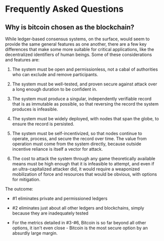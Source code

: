 # Frequently Asked Questions
## Why is bitcoin chosen as the blockchain?

While ledger-based consensus systems, on the surface, would seem to provide the same general features as one another, there are a few key differences that make some more suitable for critical applications, like the decentralized identifiers of human beings. Some of these considerations and features are:

1. The system must be open and permissionless, not a cabal of authorities who can exclude and remove participants.

1. The system must be well-tested, and proven secure against attack over a long enough duration to be confident in.

1. The system must produce a singular, independently verifiable record that is as immutable as possible, so that reversing the record the system produces is infeasible.

1. The system must be widely deployed, with nodes that span the globe, to ensure the record is persisted.

1. The system must be self-incentivized, so that nodes continue to operate, process, and secure the record over time. The value from operation must come from the system directly, because outside incentive reliance is itself a vector for attack.

1. The cost to attack the system through any game theoretically available means must be high enough that it is infeasible to attempt, and even if an ultra-capitalized attacker did, it would require a weaponized mobilization of force and resources that would be obvious, with options for mitigation.

The outcome:

- #1 eliminates private and permissioned ledgers

- #2 eliminates just about all other ledgers and blockchains, simply because they are inadequately tested

- For the metrics detailed in #3-#6, Bitcoin is so far beyond all other options, it isn't even close - Bitcoin is the most secure option by an absurdly large margin.